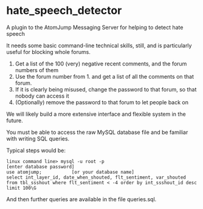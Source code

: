 # hate_speech_detector
A plugin to the AtomJump Messaging Server for helping to detect hate speech

It needs some basic command-line technical skills, still, and is particularly useful for blocking whole forums.

1. Get a list of the 100 (very) negative recent comments, and the forum numbers of them
2. Use the forum number from 1. and get a list of all the comments on that forum.
3. If it is clearly being misused, change the password to that forum, so that nobody can access it
4. (Optionally) remove the password to that forum to let people back on

We will likely build a more extensive interface and flexible system in the future.

You must be able to access the raw MySQL database file and be familiar with writing SQL queries.

Typical steps would be:

```
linux command line> mysql -u root -p
[enter database password]
use atomjump;			[or your database name]
select int_layer_id, date_when_shouted, flt_sentiment, var_shouted from tbl_ssshout where flt_sentiment < -4 order by int_ssshout_id desc limit 100\G
```

And then further queries are available in the file queries.sql.